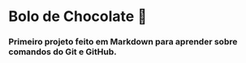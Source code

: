 # Bolo de Chocolate :chocolate_bar:

### Primeiro projeto feito em Markdown para aprender sobre comandos do Git e GitHub.
